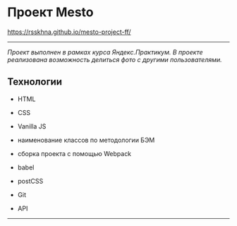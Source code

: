 # Проект Mesto

https://rsskhna.github.io/mesto-project-ff/
_____________

_Проект выполнен в рамках курса Яндекс.Практикум. В проекте реализована возможность делиться фото с другими пользователями._

## Технологии

- HTML
- CSS
- Vanilla JS


- наименование классов по методологии БЭМ
- сборка проекта с помощью Webpack
- babel
- postCSS
- Git
- API

_____________
